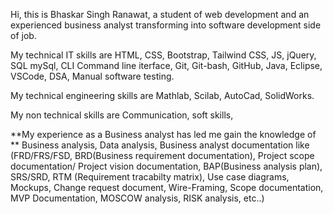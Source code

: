 Hi, this is Bhaskar Singh Ranawat, a student of web development and an experienced business analyst transforming into software development side of job.

My technical IT skills are HTML, CSS, Bootstrap, Tailwind CSS, JS, jQuery, SQL mySql, CLI Command line iterface, Git, Git-bash, GitHub, Java, Eclipse, VSCode, DSA, Manual software testing.

My technical engineering skills are Mathlab, Scilab, AutoCad, SolidWorks.

My non technical skills are Communication, soft skills, 

**My experience as a Business analyst has led me gain the knowledge of **
Business analysis, Data analysis, Business analyst documentation like (FRD/FRS/FSD, 
BRD(Business requirement documentation), Project scope documentation/ Project vision documentation, 
BAP(Business analysis plan), SRS/SRD, RTM (Requirement tracabilty matrix), Use case diagrams, Mockups, 
Change request document, Wire-Framing, Scope documentation, MVP Documentation, MOSCOW analysis, RISK analysis, etc..)

